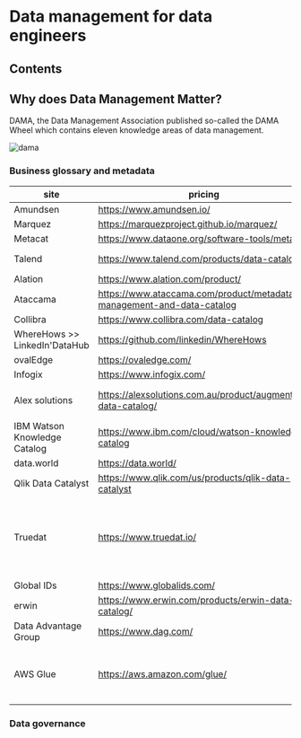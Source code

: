 Data management for data engineers
================================

## Contents



## Why does Data Management Matter?

DAMA, the Data Management Association published so-called the DAMA Wheel which contains eleven knowledge areas of data management.

![dama](https://github.com/eponkratova/Cookbook/blob/master/images/dama.png)

### Business glossary and metadata

|site                         |pricing                                                              |comment                                                                |
|-----------------------------|---------------------------------------------------------------------|-----------------------------------------------------------------------|
|Amundsen                     |https://www.amundsen.io/                                             |open source                                                            |
|Marquez                      |https://marquezproject.github.io/marquez/                            |open source                                                            |
|Metacat                      |https://www.dataone.org/software-tools/metacat                       |open source                                                            |
|Talend                       |https://www.talend.com/products/data-catalog/                        |>$1000 user/month                                                      |
|Alation                      |https://www.alation.com/product/                                     |?                                                                      |
|Ataccama                     |https://www.ataccama.com/product/metadata-management-and-data-catalog|?                                                                      |
|Collibra                     |https://www.collibra.com/data-catalog                                |?                                                                      |
|WhereHows >> LinkedIn'DataHub|https://github.com/linkedin/WhereHows                                |open source                                                            |
|ovalEdge                     |https://ovaledge.com/                                                |$ 1300/month                                                           |
|Infogix                      |https://www.infogix.com/                                             |?                                                                      |
|Alex solutions               |https://alexsolutions.com.au/product/augmented-data-catalog/         |10K a month per a subscription                                         |
|IBM Watson Knowledge Catalog |https://www.ibm.com/cloud/watson-knowledge-catalog                   |Free and from $300 instance/month                                      |
|data.world                   |https://data.world/                                                  |50K annually                                                           |
|Qlik Data Catalyst           |https://www.qlik.com/us/products/qlik-data-catalyst                  |?                                                                      |
|Truedat                      |https://www.truedat.io/                                              |open source but the company offers consultancy in regards to deployment|
|Global IDs                   |https://www.globalids.com/                                           |?                                                                      |
|erwin                        |https://www.erwin.com/products/erwin-data-catalog/                   |?                                                                      |
|Data Advantage Group         |https://www.dag.com/                                                 |?                                                                      |
|AWS Glue                     |https://aws.amazon.com/glue/                                         |hourly rated, billed by the second for crawlers and ETL jobs           |

### Data governance
